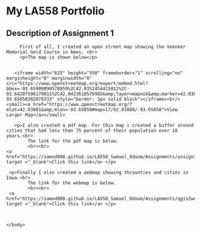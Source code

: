 <!DOCTYPE html>
<html>
    <head>
        <title>Samuel's Open Street Map</title>
    </head>
    <body>
       <h1>My LA558 Portfolio</h1>
       <h2>Description of Assignment 1</h2>
         
         
         First of all, I created an open street map showing the Veenker Memorial Gold Course in Ames. <br>
         <p>The map is shown below</p>
      
      
       <iframe width="625" height="550" frameborder="1" scrolling="no" marginheight="0" marginwidth="0" src="https://www.openstreetmap.org/export/embed.html?bbox=-93.65909099578859%2C42.0352454415012%2C-93.64207506179811%2C42.0423610576985&amp;layer=mapnik&amp;marker=42.0388073333032%2C-93.65058302879333" style="border: 1px solid black"></iframe><br/><small><a href="https://www.openstreetmap.org/?mlat=42.03881&amp;mlon=-93.65058#map=17/42.03880/-93.65058">View Larger Map</a></small>
       
       <p>I also created a pdf map. For this map i created a buffer around cities that had less than 75 percent of their population over 18 years.<br>
            The link for the pdf map is below. 
            <br><br>
    <a href="https://samod008.github.io/LA558_Samuel_Odoom/Assignments/assign3.pdf" target ="_blank">Click this link</a> </p>
    
     <p>Finally I also created a webmap showing thcounties and cities in Iowa.<br>
            The link for the webmap is below. 
            <br><br>
     <a href="https://samod008.github.io/LA558_Samuel_Odoom/Assignments/qgis2web/qgis2web1/index.html" target ="_blank">Click this link</a> </p>
    
    
      
    </body>
</html>

